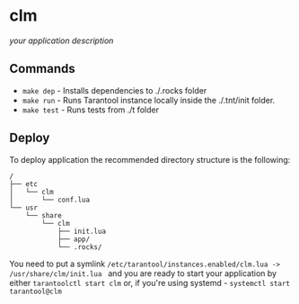 # clm

_your application description_

## Commands
* `make dep` - Installs dependencies to ./.rocks folder
* `make run` - Runs Tarantool instance locally inside the ./.tnt/init folder.
* `make test` - Runs tests from ./t folder

## Deploy
To deploy application the recommended directory structure is the following:
```
/
├── etc
│   └── clm
│       └── conf.lua
└── usr
    └── share
        └── clm
            ├── init.lua
            ├── app/
            └── .rocks/
```
You need to put a symlink `/etc/tarantool/instances.enabled/clm.lua -> /usr/share/clm/init.lua
` and you are ready to start your application by either `tarantoolctl start clm` or, if you're using systemd - `systemctl start tarantool@clm`
